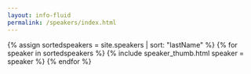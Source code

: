 ```yaml
---
layout: info-fluid
permalink: /speakers/index.html
---
```

<div class="grid grid-cols-2 sm:grid-cols-3 md:grid-cols-4 lg:grid-cols-5 gap-2">
{% assign sortedspeakers = site.speakers | sort: "lastName" %}
{% for speaker in sortedspeakers %}
{% include speaker_thumb.html speaker = speaker %}
{% endfor %}
</div>
